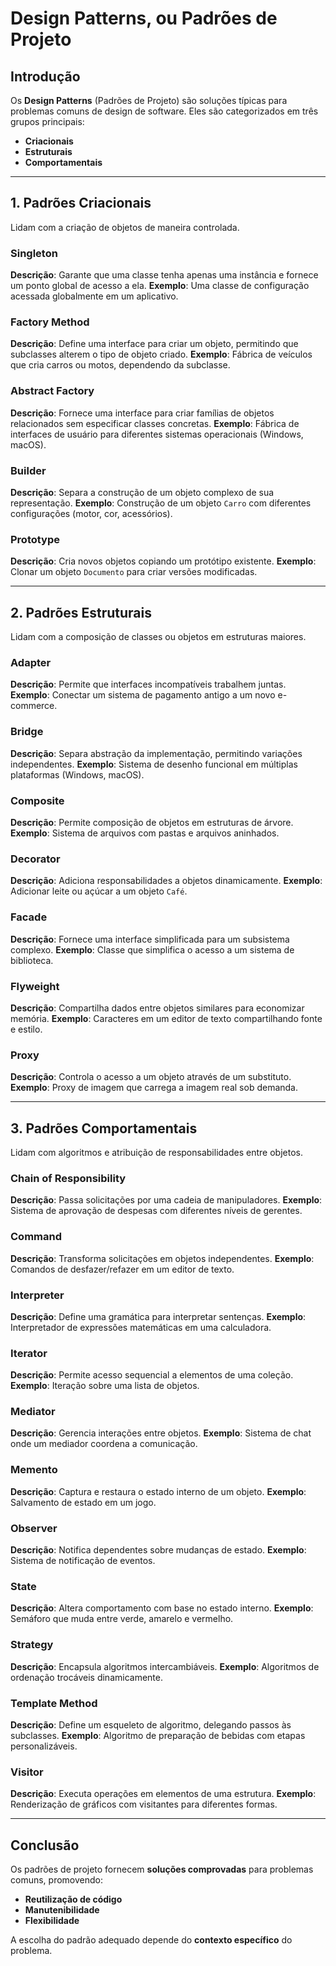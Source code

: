 # Design Patterns, ou Padrões de Projeto

## Introdução

Os **Design Patterns** (Padrões de Projeto) são soluções típicas para problemas comuns de design de software. Eles são categorizados em três grupos principais:

- **Criacionais**
- **Estruturais**
- **Comportamentais**

---

## 1. Padrões Criacionais

Lidam com a criação de objetos de maneira controlada.

### Singleton

**Descrição**: Garante que uma classe tenha apenas uma instância e fornece um ponto global de acesso a ela.
**Exemplo**: Uma classe de configuração acessada globalmente em um aplicativo.

### Factory Method

**Descrição**: Define uma interface para criar um objeto, permitindo que subclasses alterem o tipo de objeto criado.
**Exemplo**: Fábrica de veículos que cria carros ou motos, dependendo da subclasse.

### Abstract Factory

**Descrição**: Fornece uma interface para criar famílias de objetos relacionados sem especificar classes concretas.
**Exemplo**: Fábrica de interfaces de usuário para diferentes sistemas operacionais (Windows, macOS).

### Builder

**Descrição**: Separa a construção de um objeto complexo de sua representação.
**Exemplo**: Construção de um objeto `Carro` com diferentes configurações (motor, cor, acessórios).

### Prototype

**Descrição**: Cria novos objetos copiando um protótipo existente.
**Exemplo**: Clonar um objeto `Documento` para criar versões modificadas.

---

## 2. Padrões Estruturais

Lidam com a composição de classes ou objetos em estruturas maiores.

### Adapter

**Descrição**: Permite que interfaces incompatíveis trabalhem juntas.
**Exemplo**: Conectar um sistema de pagamento antigo a um novo e-commerce.

### Bridge

**Descrição**: Separa abstração da implementação, permitindo variações independentes.
**Exemplo**: Sistema de desenho funcional em múltiplas plataformas (Windows, macOS).

### Composite

**Descrição**: Permite composição de objetos em estruturas de árvore.
**Exemplo**: Sistema de arquivos com pastas e arquivos aninhados.

### Decorator

**Descrição**: Adiciona responsabilidades a objetos dinamicamente.
**Exemplo**: Adicionar leite ou açúcar a um objeto `Café`.

### Facade

**Descrição**: Fornece uma interface simplificada para um subsistema complexo.
**Exemplo**: Classe que simplifica o acesso a um sistema de biblioteca.

### Flyweight

**Descrição**: Compartilha dados entre objetos similares para economizar memória.
**Exemplo**: Caracteres em um editor de texto compartilhando fonte e estilo.

### Proxy

**Descrição**: Controla o acesso a um objeto através de um substituto.
**Exemplo**: Proxy de imagem que carrega a imagem real sob demanda.

---

## 3. Padrões Comportamentais

Lidam com algoritmos e atribuição de responsabilidades entre objetos.

### Chain of Responsibility

**Descrição**: Passa solicitações por uma cadeia de manipuladores.
**Exemplo**: Sistema de aprovação de despesas com diferentes níveis de gerentes.

### Command

**Descrição**: Transforma solicitações em objetos independentes.
**Exemplo**: Comandos de desfazer/refazer em um editor de texto.

### Interpreter

**Descrição**: Define uma gramática para interpretar sentenças.
**Exemplo**: Interpretador de expressões matemáticas em uma calculadora.

### Iterator

**Descrição**: Permite acesso sequencial a elementos de uma coleção.
**Exemplo**: Iteração sobre uma lista de objetos.

### Mediator

**Descrição**: Gerencia interações entre objetos.
**Exemplo**: Sistema de chat onde um mediador coordena a comunicação.

### Memento

**Descrição**: Captura e restaura o estado interno de um objeto.
**Exemplo**: Salvamento de estado em um jogo.

### Observer

**Descrição**: Notifica dependentes sobre mudanças de estado.
**Exemplo**: Sistema de notificação de eventos.

### State

**Descrição**: Altera comportamento com base no estado interno.
**Exemplo**: Semáforo que muda entre verde, amarelo e vermelho.

### Strategy

**Descrição**: Encapsula algoritmos intercambiáveis.
**Exemplo**: Algoritmos de ordenação trocáveis dinamicamente.

### Template Method

**Descrição**: Define um esqueleto de algoritmo, delegando passos às subclasses.
**Exemplo**: Algoritmo de preparação de bebidas com etapas personalizáveis.

### Visitor

**Descrição**: Executa operações em elementos de uma estrutura.
**Exemplo**: Renderização de gráficos com visitantes para diferentes formas.

---

## Conclusão

Os padrões de projeto fornecem **soluções comprovadas** para problemas comuns, promovendo:

- **Reutilização de código**
- **Manutenibilidade**
- **Flexibilidade**

A escolha do padrão adequado depende do **contexto específico** do problema.
